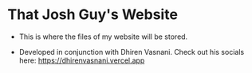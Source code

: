 # That Josh Guy's Website

- This is where the files of  my website will be stored. 

- Developed in conjunction with Dhiren Vasnani. Check out his socials here:
https://dhirenvasnani.vercel.app

